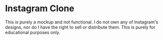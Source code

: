# Instagram Clone

This is purely a mockup and not functional. I do not own any of Instagram's designs, nor do I have the right to sell or distribute them. This is purely for educational purposes only.